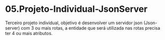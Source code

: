 # 05.Projeto-Individual-JsonServer
 Terceiro projeto individual, objetivo é desenvolver um servidor json (Json-server) com 3 ou mais rotas, a entidade que será utilizada nas rotas precisa ter 4 ou mais atributos.
